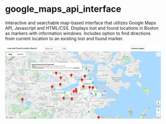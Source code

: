 # google_maps_api_interface
Interactive and searchable map-based interface that utilizes Google Maps API, Javascript and HTML/CSS. Displays lost and found locations in Boston as markers with information windows. Includes option to find directions from current location to an existing lost and found marker.

![](images/interface.png)

